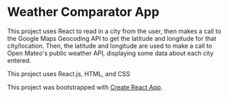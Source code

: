 # Weather Comparator App

This project uses React to read in a city from the user, then makes a call to the Google Maps Geocoding API to get the latitude and longitude for that city/location. Then, the latitude and longitude are used to make a call to Open Mateo's public weather API, displaying some data about each city entered.

This project uses React.js, HTML, and CSS


This project was bootstrapped with [Create React App](https://github.com/facebook/create-react-app).


